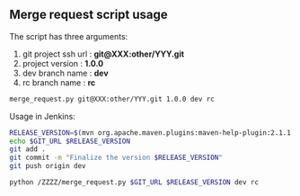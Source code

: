 ## Merge request script usage

The script has three arguments:
1. git project ssh url : **git@XXX:other/YYY.git**
1. project version : **1.0.0**
1. dev branch name : **dev**
1. rc branch name : **rc**

```bash
merge_request.py git@XXX:other/YYY.git 1.0.0 dev rc
```

Usage in Jenkins:

```bash
RELEASE_VERSION=$(mvn org.apache.maven.plugins:maven-help-plugin:2.1.1:evaluate -Dexpression=project.version | grep -v '\[')
echo $GIT_URL $RELEASE_VERSION
git add .
git commit -m "Finalize the version $RELEASE_VERSION"
git push origin dev

python /ZZZZ/merge_request.py $GIT_URL $RELEASE_VERSION dev rc
```
